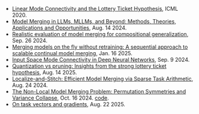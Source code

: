 

- [Linear Mode Connectivity and the Lottery Ticket Hypothesis](https://proceedings.mlr.press/v119/frankle20a/frankle20a.pdf), ICML 2020.
- [Model Merging in LLMs, MLLMs, and Beyond: Methods, Theories, Applications and Opportunities](https://arxiv.org/pdf/2408.07666), Aug. 14 2024.
- [Realistic evaluation of model merging for compositional generalization](https://arxiv.org/pdf/2409.18314), Sep. 26 2024.
- [Merging models on the fly without retraining: A sequential approach to scalable continual model merging](https://arxiv.org/pdf/2501.09522), Jan. 16 2025.
- [Input Space Mode Connectivity in Deep Neural Networks](https://arxiv.org/pdf/2409.05800), Sep. 9 2024.
- [Quantization vs pruning: Insights from the strong lottery ticket hypothesis](https://arxiv.org/pdf/2508.11020), Aug. 14 2025.
- [Localize-and-Stitch: Efficient Model Merging via Sparse Task Arithmetic](https://arxiv.org/pdf/2408.13656), Aug. 24 2024.
- [The Non-Local Model Merging Problem: Permutation Symmetries and Variance Collapse](https://arxiv.org/pdf/2410.12766), Oct. 16 2024. [code](https://github.com/ekanshs/tact-merge).
- [On task vectors and gradients](https://www.arxiv.org/pdf/2508.16082), Aug. 22 2025.


